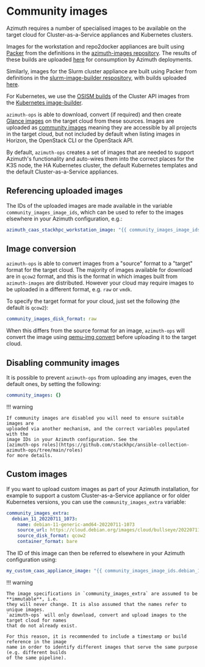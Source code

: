 # Community images

Azimuth requires a number of specialised images to be available on the target cloud for
Cluster-as-a-Service appliances and Kubernetes clusters.

Images for the workstation and repo2docker appliances are built using
[Packer](https://www.packer.io/) from the definitions in the
[azimuth-images repository](https://github.com/stackhpc/azimuth-images). The results of these
builds are uploaded
[here](https://object.arcus.openstack.hpc.cam.ac.uk/swift/v1/AUTH_f0dc9cb312144d0aa44037c9149d2513/azimuth-images-prerelease/)
for consumption by Azimuth deployments.

Similarly, images for the Slurm cluster appliance are built using Packer from definitions in the
[slurm-image-builder respository](https://github.com/stackhpc/slurm_image_builder), with builds uploaded
[here](https://object.arcus.openstack.hpc.cam.ac.uk/swift/v1/AUTH_3a06571936a0424bb40bc5c672c4ccb1/openhpc-images/).

For Kubernetes, we use the [OSISM builds](https://minio.services.osism.tech/openstack-k8s-capi-images)
of the Cluster API images from the
[Kubernetes image-builder](https://github.com/kubernetes-sigs/image-builder/tree/master/images/capi).

`azimuth-ops` is able to download, convert (if required) and then create
[Glance images](https://docs.openstack.org/glance/latest/) on the target cloud from these sources.
Images are uploaded as
[community images](https://wiki.openstack.org/wiki/Glance-v2-community-image-visibility-design)
meaning they are accessible by all projects in the target cloud, but not included by default
when listing images in Horizon, the OpenStack CLI or the OpenStack API.

By default, `azimuth-ops` creates a  set of images that are needed to support Azimuth's
functionality and auto-wires them into the correct places for the K3S node, the HA Kubernetes
cluster, the default Kubernetes templates and the default Cluster-as-a-Service appliances.

## Referencing uploaded images

The IDs of the uploaded images are made available in the variable `community_images_image_ids`, which
can be used to refer to the images elsewhere in your Azimuth configuration, e.g.:

```yaml  title="environments/my-site/inventory/group_vars/all/variables.yml"
azimuth_caas_stackhpc_workstation_image: "{{ community_images_image_ids.workstation_20220711_2135 }}"
```

## Image conversion

`azimuth-ops` is able to convert images from a "source" format to a "target" format for the
target cloud. The majority of images available for download are in `qcow2` format, and this
is the format in which images built from `azimuth-images` are distributed. However your cloud
may require images to be uploaded in a different format, e.g. `raw` or `vmdk`.

To specify the target format for your cloud, just set the following (the default is `qcow2`):

```yaml  title="environments/my-site/inventory/group_vars/all/variables.yml"
community_images_disk_format: raw
```

When this differs from the source format for an image, `azimuth-ops` will convert the image
using [qemu-img convert](https://linux.die.net/man/1/qemu-img) before uploading it to the
target cloud.

## Disabling community images

It is possible to prevent `azimuth-ops` from uploading any images, even the default ones,
by setting the following:

```yaml  title="environments/my-site/inventory/group_vars/all/variables.yml"
community_images: {}
```

!!! warning

    If community images are disabled you will need to ensure suitable images are
    uploaded via another mechanism, and the correct variables populated with the
    image IDs in your Azimuth configuration. See the
    [azimuth-ops roles](https://github.com/stackhpc/ansible-collection-azimuth-ops/tree/main/roles)
    for more details.

## Custom images

If you want to upload custom images as part of your Azimuth installation, for example to support
a custom Cluster-as-a-Service appliance or for older Kubernetes versions, you can use the
`community_images_extra` variable:

```yaml  title="environments/my-site/inventory/group_vars/all/variables.yml"
community_images_extra:
  debian_11_20220711_1073:
    name: debian-11-generic-amd64-20220711-1073
    source_url: https://cloud.debian.org/images/cloud/bullseye/20220711-1073/debian-11-generic-amd64-20220711-1073.qcow2
    source_disk_format: qcow2
    container_format: bare
```

The ID of this image can then be referred to elsewhere in your Azimuth configuration using:

```yaml  title="environments/my-site/inventory/group_vars/all/variables.yml"
my_custom_caas_appliance_image: "{{ community_images_image_ids.debian_11_20220711_1073 }}"
```

!!! warning

    The image specifications in `community_images_extra` are assumed to be **immutable**, i.e.
    they will never change. It is also assumed that the names refer to unique images.
    `azimuth-ops` will only download, convert and upload images to the target cloud for names
    that do not already exist.

    For this reason, it is recommended to include a timestamp or build reference in the image
    name in order to identify different images that serve the same purpose (e.g. different builds
    of the same pipeline).
